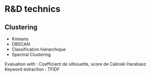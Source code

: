 # R&D technics

## Clustering
- Kmeans
- DBSCAN
- Classification hiérarchique
- Spectral Clustering

Evaluation with : Coefficient de silhouette, score de Calinski Harabasz
Keyword extraction : TFIDF
